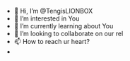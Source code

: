 - 👋 Hi, I’m @TengisLIONBOX
- 👀 I’m interested in You
- 🌱 I’m currently learning about You
- 💞️ I’m looking to collaborate on our rel
- 📫 How to reach ur heart?
- 

<!---
TengisLIONBOX/TengisLIONBOX is a ✨ special ✨ repository because its `README.md` (this file) appears on your GitHub profile.
You can click the Preview link to take a look at your changes.
--->
